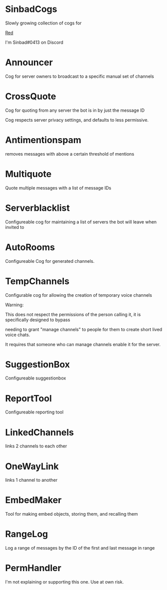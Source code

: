 # SinbadCogs

Slowly growing collection of cogs for

[Red](https://github.com/Twentysix26/Red-DiscordBot)

I'm Sinbad#0413 on Discord


# Announcer

Cog for server owners to broadcast to a specific manual set of channels

# CrossQuote

Cog for quoting from any server the bot is in by just the message ID

Cog respects server privacy settings, and defaults to less permissive.

# Antimentionspam
  removes messages with above a certain threshold of mentions

# Multiquote

Quote multiple messages with a list of message IDs

# Serverblacklist

Configureable cog for maintaining a list of servers the bot will leave when invited to

# AutoRooms

Configureable Cog for generated channels.

# TempChannels

Configurable cog for allowing the creation of temporary voice channels

Warning:

This does not respect the permissions of the person calling it, it is specifically designed to bypass

needing to grant "manage channels" to people for them to create short lived voice chats.

It requires that someone who can manage channels enable it for the server.

# SuggestionBox

Configureable suggestionbox

# ReportTool

Configureable reporting tool

# LinkedChannels

links 2 channels to each other

# OneWayLink

links 1 channel to another

# EmbedMaker

Tool for making embed objects, storing them, and recalling them

# RangeLog

Log a range of messages by the ID of the first and last message in range

# PermHandler

I'm not explaining or supporting this one. Use at own risk.
